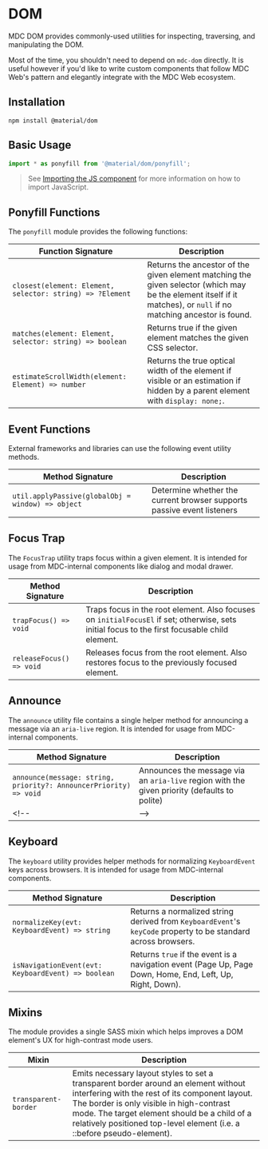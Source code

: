 <!--docs:
title: "DOM"
layout: detail
section: components
excerpt: "Provides commonly-used utilities for inspecting, traversing, and manipulating the DOM."
path: /catalog/dom/
-->

# DOM

MDC DOM provides commonly-used utilities for inspecting, traversing, and manipulating the DOM.

Most of the time, you shouldn't need to depend on `mdc-dom` directly. It is useful however if you'd like to write custom components that follow MDC Web's pattern and elegantly integrate with the MDC Web ecosystem.

## Installation

```
npm install @material/dom
```

## Basic Usage

```js
import * as ponyfill from '@material/dom/ponyfill';
```

> See [Importing the JS component](../../docs/importing-js.md) for more information on how to import JavaScript.

## Ponyfill Functions

The `ponyfill` module provides the following functions:

Function Signature | Description
--- | ---
`closest(element: Element, selector: string) => ?Element` | Returns the ancestor of the given element matching the given selector (which may be the element itself if it matches), or `null` if no matching ancestor is found.
`matches(element: Element, selector: string) => boolean` | Returns true if the given element matches the given CSS selector.
`estimateScrollWidth(element: Element) => number`  | Returns the true optical width of the element if visible or an estimation if hidden by a parent element with `display: none;`.

## Event Functions

External frameworks and libraries can use the following event utility methods.

Method Signature | Description
--- | ---
`util.applyPassive(globalObj = window) => object` | Determine whether the current browser supports passive event listeners

## Focus Trap

The `FocusTrap` utility traps focus within a given element. It is intended for usage from MDC-internal
components like dialog and modal drawer.

Method Signature | Description
--- | ---
`trapFocus() => void` | Traps focus in the root element. Also focuses on `initialFocusEl` if set; otherwise, sets initial focus to the first focusable child element.
`releaseFocus() => void` | Releases focus from the root element. Also restores focus to the previously focused element.

## Announce

The `announce` utility file contains a single helper method for announcing a message via an `aria-live` region. It is intended for usage from MDC-internal components.

Method Signature | Description
--- | ---
`announce(message: string, priority?: AnnouncerPriority) => void` | Announces the message via an `aria-live` region with the given priority (defaults to polite)
<!-- TODO(b/148462294): Remove once only exported members are required in docs `say()` --> <!-- | --> <!-- DO NOT USE -->

## Keyboard

The `keyboard` utility provides helper methods for normalizing `KeyboardEvent` keys across browsers. It is intended for usage from MDC-internal components.

Method Signature | Description
--- | ---
`normalizeKey(evt: KeyboardEvent) => string` | Returns a normalized string derived from `KeyboardEvent`'s `keyCode` property to be standard across browsers.
`isNavigationEvent(evt: KeyboardEvent) => boolean` | Returns `true` if the event is a navigation event (Page Up, Page Down, Home, End, Left, Up, Right, Down).

## Mixins

The module provides a single SASS mixin which helps improves a DOM element's UX for high-contrast mode users.

Mixin | Description
--- | ---
`transparent-border` | Emits necessary layout styles to set a transparent border around an element without interfering with the rest of its component layout. The border is only visible in high-contrast mode. The target element should be a child of a relatively positioned top-level element (i.e. a ::before pseudo-element).
